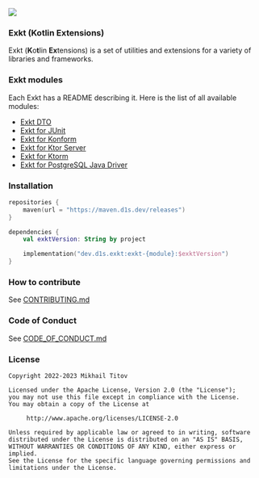 [![](https://maven.d1s.dev/api/badge/latest/releases/dev/d1s/exkt/exkt-dto?color=40c14a&name=maven.d1s.dev&prefix=v)](https://maven.d1s.dev/#/releases/dev/d1s/exkt)

### Exkt (**K**o**t**lin **Ex**tensions)

Exkt (**K**o**t**lin **Ex**tensions) is a set of utilities and extensions for a variety of libraries and frameworks.

### Exkt modules

Each Exkt has a README describing it. Here is the list of all available modules:

- [Exkt DTO](./exkt-dto)
- [Exkt for JUnit](./exkt-junit)
- [Exkt for Konform](./exkt-konform)
- [Exkt for Ktor Server](./exkt-ktor-server)
- [Exkt for Ktorm](./exkt-ktorm)
- [Exkt for PostgreSQL Java Driver](./exkt-postgres)

### Installation

```kotlin
repositories {
    maven(url = "https://maven.d1s.dev/releases")
}

dependencies {
    val exktVersion: String by project

    implementation("dev.d1s.exkt:exkt-{module}:$exktVersion")
}
```

### How to contribute

See [CONTRIBUTING.md](./CONTRIBUTING.md)

### Code of Conduct

See [CODE_OF_CONDUCT.md](./CODE_OF_CONDUCT.md)

### License

```
Copyright 2022-2023 Mikhail Titov

Licensed under the Apache License, Version 2.0 (the "License");
you may not use this file except in compliance with the License.
You may obtain a copy of the License at

     http://www.apache.org/licenses/LICENSE-2.0

Unless required by applicable law or agreed to in writing, software
distributed under the License is distributed on an "AS IS" BASIS,
WITHOUT WARRANTIES OR CONDITIONS OF ANY KIND, either express or implied.
See the License for the specific language governing permissions and
limitations under the License.
```